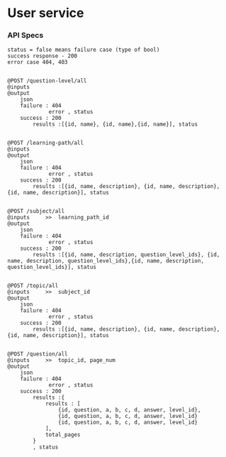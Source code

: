 # User service

### API Specs


    status = false means failure case (type of bool)
    success response - 200
    error case 404, 403 


    @POST /question-level/all
    @inputs
    @output 
        json
        failure : 404
                 error , status
        success : 200
            results :[{id, name}, {id, name},{id, name}], status


    @POST /learning-path/all
    @inputs
    @output 
        json
        failure : 404
                 error , status
        success : 200
            results :[{id, name, description}, {id, name, description},{id, name, description}], status


    @POST /subject/all
    @inputs     >>  learning_path_id
    @output 
        json
        failure : 404
                 error , status
        success : 200
            results :[{id, name, description, question_level_ids}, {id, name, description, question_level_ids},{id, name, description, question_level_ids}], status


    @POST /topic/all
    @inputs     >>  subject_id
    @output 
        json
        failure : 404
                 error , status
        success : 200
            results :[{id, name, description}, {id, name, description},{id, name, description}], status


    @POST /question/all
    @inputs     >>  topic_id, page_num
    @output 
        json
        failure : 404
                 error , status
        success : 200
            results :{
                results : [
                    {id, question, a, b, c, d, answer, level_id},
                    {id, question, a, b, c, d, answer, level_id}
                    {id, question, a, b, c, d, answer, level_id}
                ],
                total_pages
            }
            , status